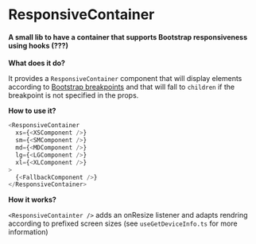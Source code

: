 # ResponsiveContainer

#### A small lib to have a container that supports Bootstrap responsiveness using hooks (???)

**What does it do?**

It provides a `ResponsiveContainer` component that will display elements according to [Bootstrap breakpoints](https://getbootstrap.com/docs/4.3/layout/overview/#responsive-breakpoints) and that will fall to `children` if the breakpoint is not specified in the props.

**How to use it?**

```js
<ResponsiveContainer
  xs={<XSComponent />}
  sm={<SMComponent />}
  md={<MDComponent />}
  lg={<LGComponent />}
  xl={<XLComponent />}
>
  {<FallbackComponent />}
</ResponsiveContainer>
```

**How it works?**

`<ResponsiveContainter />` adds an onResize listener and adapts rendring according to prefixed screen sizes (see `useGetDeviceInfo.ts` for more information)
